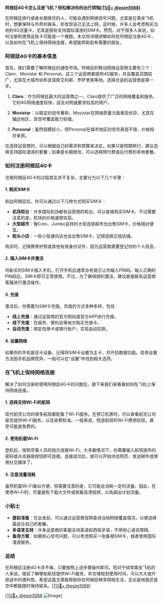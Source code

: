 **阿根廷4G卡怎么注册飞机？轻松解决你的出行烦恼[[TG💪+ @esim1088](https://t.me/s/esim1088)]**

在阿根廷旅行或者长期居住的人，可能会遇到网络信号问题。尤其是在乘坐飞机时，想要保持与外界的联系，却发现自己无法上网。这时候，许多人会考虑购买当地的4G流量卡，尤其是那些支持国际漫游的SIM卡。然而，对于很多人来说，如何注册和使用这些卡可能是一个难题。本文将详细讲解如何在阿根廷注册4G卡，以及如何在飞机上保持网络连接，希望能帮助到有需要的朋友。

### 阿根廷4G卡的基本信息

首先，我们需要了解阿根廷的通信市场。阿根廷的移动网络运营商主要有三个：Claro、Movistar 和 Personal。这三个运营商都提供4G服务，并且覆盖范围较广，尤其在大城市如布宜诺斯艾利斯、罗萨里奥等地。选择合适的运营商是第一步。

1. **Claro**：作为阿根廷最大的运营商之一，Claro提供了广泛的网络覆盖和服务。它的4G网络速度较快，适合对网速要求较高的用户。
   
2. **Movistar**：以稳定的信号著称，Movistar在网络质量方面表现优异，尤其在偏远地区，其信号覆盖能力较强。

3. **Personal**：虽然规模较小，但Personal在城市地区的信号表现不错，价格相对亲民。

在选择运营商时，可以根据自己的需求和预算来决定。如果只是短期旅行，建议选择支持国际漫游的套餐；如果是长期居住，可以选择预付费或后付费的本地套餐。

### 如何注册阿根廷4G卡

注册阿根廷4G卡的过程其实并不复杂，主要分为以下几个步骤：

#### 1. 购买SIM卡

到达阿根廷后，你可以通过以下几种方式购买SIM卡：
- **机场柜台**：许多国际机场都有运营商的柜台，可以直接购买SIM卡。不过需要注意的是，机场的价格通常较高。
- **大型超市**：像Coto、Jumbo这样的大型连锁超市也出售SIM卡，价格相对便宜。
- **街头小店**：一些小型通讯店也会出售SIM卡，记得选择正规店铺。

购买时，记得携带护照或其他有效身份证件，因为运营商需要登记你的个人信息。

#### 2. 插入SIM卡并激活

将新买的SIM卡插入手机，打开手机后通常会有提示让你输入PIN码。输入正确的PIN码后，SIM卡即可正常使用。不过，为了确保顺利激活，建议直接联系运营商客服进行激活操作。

#### 3. 充值

激活后，你需要为SIM卡充值。充值的方式多种多样，包括：
- **线上充值**：通过运营商的官方网站或官方APP进行充值。
- **线下充值**：在超市、便利店等地方购买充值卡。
- **自动充值**：绑定信用卡或银行账户，实现自动扣款。

#### 4. 设置网络

如果你的手机是双卡设备，记得将SIM卡设置为主卡，并开启数据功能。具体设置方法因手机品牌而异，一般可以在“设置”中找到相关选项。

### 在飞机上保持网络连接

解决了如何注册和使用阿根廷4G卡的问题后，接下来我们来看看如何在飞机上保持网络连接。

#### 1. 选择支持Wi-Fi的航班

现代航空公司的很多航班都配备了Wi-Fi服务。在预订机票时，可以查看航空公司是否提供Wi-Fi服务，以及收费标准。一般来说，短途航班的Wi-Fi费用较低，甚至可能是免费的。

#### 2. 使用机载Wi-Fi

登机后，按照空乘人员的指示连接Wi-Fi。大多数情况下，你需要输入航班提供的密码或点击链接按钮即可连接。连接成功后，就可以开始浏览网页、发送邮件或使用社交媒体了。

#### 3. 注意流量消耗

虽然机载Wi-Fi看似方便，但需要注意的是，它可能会消耗一定的流量。因此，在使用Wi-Fi时，尽量避免下载大文件或观看高清视频，以免超出计划流量。

### 小贴士

- **提前准备**：在出发前，可以通过运营商官网查询当地网络覆盖情况，以便选择最适合自己的套餐。
- **多语言支持**：许多运营商的客服支持英语和西班牙语，不用担心语言障碍。
- **备用方案**：如果担心信号问题，可以考虑购买一张备用SIM卡，或者使用国际漫游服务。

### 总结

在阿根廷注册4G卡并不难，只要按照上述步骤操作即可。而对于经常乘坐飞机的人来说，提前了解哪些航班提供Wi-Fi服务，并合理规划使用时间，可以大大提升旅途中的便利性。希望这篇文章能帮助你在阿根廷畅享网络生活，无论是地面还是空中都能随时保持联系。[[TG💪+ @esim1088](https://t.me/s/esim1088)]

[[TG💪+ @esim1088](https://t.me/s/esim1088) ![Image](https://i.postimg.cc/4NQfJmqS/Snipaste-2025-05-13-00-14-12.png)]